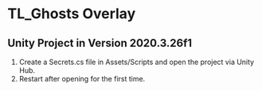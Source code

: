 # TL_Ghosts Overlay 

## Unity Project in Version 2020.3.26f1

1. Create a Secrets.cs file in Assets/Scripts and open the project via Unity Hub. 
2. Restart after opening for the first time. 


